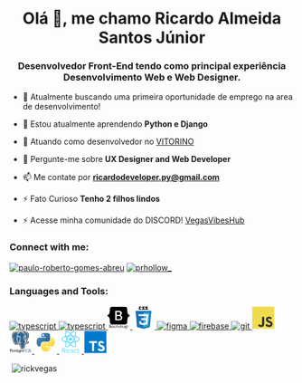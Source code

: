 <h1 align="center">Olá 👋, me chamo Ricardo Almeida Santos Júnior</h1>
<h3 align="center">Desenvolvedor Front-End tendo como principal experiência Desenvolvimento Web e Web Designer.</h3>

- 🔭 Atualmente buscando uma primeira oportunidade de emprego na area de desenvolvimento!

- 🌱 Estou atualmente aprendendo **Python e Django**

- 👯 Atuando como  desenvolvedor no [VITORINO](https://loja.vitorinotur.com.br/passeio/mundau-e-flecheiras-em-1-dia?gclid=CjwKCAjw_aemBhBLEiwAT98FMvENhxfYfXOeboFX4xNTsR4s5VpLGYYeilDFiA7arv9BaYyzWQLYCxoCBIsQAvD_BwE)

- 💬 Pergunte-me sobre **UX Designer and Web Developer**

- 📫 Me contate por **ricardodeveloper.py@gmail.com**

- ⚡ Fato Curioso **Tenho 2 filhos lindos**

- ⚡ Acesse minha comunidade do DISCORD! [VegasVibesHub](https://discord.gg/5NN8DaBZTs)

<h3 align="left">Connect with me:</h3>
<p align="left">
<a href="https://www.linkedin.com/in/ricardo-junior-66a790276/" target="blank"><img align="center" src="https://raw.githubusercontent.com/rahuldkjain/github-profile-readme-generator/master/src/images/icons/Social/linked-in-alt.svg" alt="paulo-roberto-gomes-abreu" height="30" width="40" /></a>
<a href="https://www.instagram.com/ricardojunior_08/" target="blank"><img align="center" src="https://raw.githubusercontent.com/rahuldkjain/github-profile-readme-generator/master/src/images/icons/Social/instagram.svg" alt="prhollow_" height="30" width="40" /></a>
</p>

<h3 align="left">Languages and Tools:</h3>
<p align="left"><a href="https://www.djangoproject.com" target="_blank" rel="noreferrer"> <img src="https://static.djangoproject.com/img/logos/django-logo-negative.png" alt="typescript" width="40" height="40"/> </a> <a href="https://code.visualstudio.com" target="_blank" rel="noreferrer"> <img src="https://code.visualstudio.com/assets/images/code-stable.png" alt="typescript" width="40" height="40"/> </a> <a href="https://getbootstrap.com" target="_blank" rel="noreferrer"> <img src="https://raw.githubusercontent.com/devicons/devicon/master/icons/bootstrap/bootstrap-plain-wordmark.svg" alt="bootstrap" width="40" height="40"/> </a> <a href="https://www.w3schools.com/css/" target="_blank" rel="noreferrer"> <img src="https://raw.githubusercontent.com/devicons/devicon/master/icons/css3/css3-original-wordmark.svg" alt="css3" width="40" height="40"/> <a href="https://www.figma.com/" target="_blank" rel="noreferrer"> <img src="https://www.vectorlogo.zone/logos/figma/figma-icon.svg" alt="figma" width="40" height="40"/> </a> <a href="https://firebase.google.com/" target="_blank" rel="noreferrer"> <img src="https://www.vectorlogo.zone/logos/firebase/firebase-icon.svg" alt="firebase" width="40" height="40"/> </a> <a href="https://git-scm.com/" target="_blank" rel="noreferrer"> <img src="https://www.vectorlogo.zone/logos/git-scm/git-scm-icon.svg" alt="git" width="40" height="40"/> </a> <a href="https://developer.mozilla.org/en-US/docs/Web/JavaScript" target="_blank" rel="noreferrer"> <img src="https://raw.githubusercontent.com/devicons/devicon/master/icons/javascript/javascript-original.svg" alt="javascript" width="40" height="40"/> </a> <a href="https://www.postgresql.org" target="_blank" rel="noreferrer"> <img src="https://raw.githubusercontent.com/devicons/devicon/master/icons/postgresql/postgresql-original-wordmark.svg" alt="postgresql" width="40" height="40"/> </a> <a href="https://www.python.org" target="_blank" rel="noreferrer"> <img src="https://raw.githubusercontent.com/devicons/devicon/master/icons/python/python-original.svg" alt="python" width="40" height="40"/> </a>  <a href="https://reactjs.org/" target="_blank" rel="noreferrer"> <img src="https://raw.githubusercontent.com/devicons/devicon/master/icons/react/react-original-wordmark.svg" alt="react" width="40" height="40"/> </a> <a href="https://www.typescriptlang.org/" target="_blank" rel="noreferrer"> <img src="https://raw.githubusercontent.com/devicons/devicon/master/icons/typescript/typescript-original.svg" alt="typescript" width="40" height="40"/> </a> 
  


<p>&nbsp;<img align="center" src="https://github-readme-stats.vercel.app/api?username=rickvegas&show_icons=true&theme=tokyonight&locale=en" alt="rickvegas" /></p>


